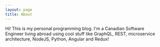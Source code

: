 ```yaml
---
layout: page
title: About
---
```


Hi! This is my personal programming blog. I'm a Canadian Software Engineer living abroad using cool stuff like GraphQL, REST, microservice architecture, NodeJS, Python, Angular and Redux!
